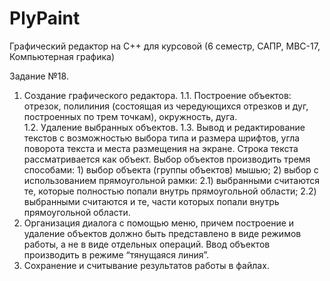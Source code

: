 # PlyPaint
Графический редактор на С++ для курсовой (6 семестр, САПР, МВС-17, Компьютерная графика)

Задание №18.
1. Создание графического редактора.
	1.1. Построение объектов: отрезок, полилиния (состоящая из чередующихся отрезков и дуг, построенных по трем точкам), окружность, дуга.	
	1.2. Удаление выбранных объектов. 
	1.3. Вывод и редактирование текстов с возможностью выбора типа и размера шрифтов, угла поворота текста и места размещения на экране. Строка текста рассматривается как объект.
	Выбор объектов производить тремя способами:
		1) выбор объекта (группы объектов) мышью; 
		2) выбор с использованием прямоугольной рамки: 
			2.1) выбранными считаются те, которые полностью попали внутрь прямоугольной области; 
			2.2) выбранными считаются и те, части которых попали внутрь прямоугольной области.
2. Организация диалога с помощью меню, причем построение и удаление объектов должно быть представлено в виде режимов работы, а не в виде отдельных операций. Ввод объектов производить в режиме “тянущаяся линия”.
3. Сохранение и считывание результатов работы в файлах.

